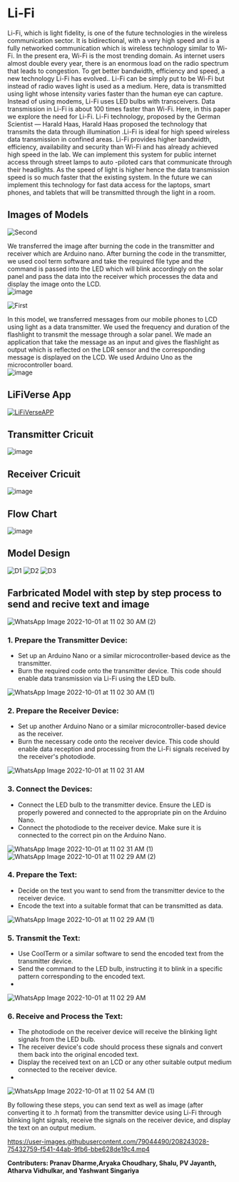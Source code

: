 # Li-Fi
Li-Fi, which is light fidelity, is one of the future technologies in the wireless
communication sector. It is bidirectional, with a very high speed and is a
fully networked communication which is wireless technology similar to
Wi-Fi. In the present era, Wi-Fi is the most trending domain. As internet
users almost double every year, there is an enormous load on the radio
spectrum that leads to congestion. To get better bandwidth, efficiency and
speed, a new technology Li-Fi has evolved.. Li-Fi can be simply put to be
Wi-Fi but instead of radio waves light is used as a medium. Here, data is
transmitted using light whose intensity varies faster than the human eye
can capture. Instead of using modems, Li-Fi uses LED bulbs with
transceivers. Data transmission in Li-Fi is about 100 times faster than
Wi-Fi. Here, in this paper we explore the need for Li-Fi. Li-Fi technology,
proposed by the German Scientist — Harald Haas, Harald Haas proposed
the technology that transmits the data through illumination .Li-Fi is ideal for
high speed wireless data transmission in confined areas. Li-Fi provides
higher bandwidth, efficiency, availability and security than Wi-Fi and has
already achieved high speed in the lab. We can implement this system for
public internet access through street lamps to auto -piloted cars that
communicate through their headlights. As the speed of light is higher hence
the data transmission speed is so much faster that the existing system. In
the future we can implement this technology for fast data access for the
laptops, smart phones, and tablets that will be transmitted through the light
in a room.

## Images of Models

![Second](https://user-images.githubusercontent.com/79044490/193364552-f4e4cb45-57be-4db7-9c9c-cb8414c5e614.png)

We transferred the image after burning the code in the transmitter and receiver which are Arduino nano. After burning the code in the transmitter, we used cool term software and take the required file type and the command is passed into the LED which will blink accordingly on the solar panel and pass the data into the receiver which processes the data and display the image onto the LCD.  
![image](https://user-images.githubusercontent.com/79044490/193364725-263b25d5-e23a-430a-ba79-49e07fd7ed88.png)

![First](https://user-images.githubusercontent.com/79044490/193364532-0b73167f-a09e-46f2-800d-aa34b62b5c27.png)

In this model, we transferred messages from our mobile phones to LCD using light as a data transmitter. We used the frequency and duration of the flashlight to transmit the message through a solar panel. We made an application that take the message as an input and gives the flashlight as output which is reflected on the LDR sensor and the corresponding message is displayed on the LCD. We used Arduino Uno as the microcontroller board.  
![image](https://user-images.githubusercontent.com/79044490/193364708-5fadba1e-1f5c-4f81-9709-ac0b98227a06.png)

## LiFiVerse App

[![LiFiVerseAPP](https://user-images.githubusercontent.com/79044490/193363073-5270517b-30c8-429f-a5f0-ffee11825375.png)](https://github.com/Pranav-Programmer/LiFiVerse)

## Transmitter Cricuit
![image](https://user-images.githubusercontent.com/79044490/193365737-8e983780-4020-4c5e-9a21-3d3e49a31fa2.png)

## Receiver Cricuit
![image](https://user-images.githubusercontent.com/79044490/193365834-2f856dac-74c4-4374-b82d-1e50d7c5b4c9.png)
## Flow Chart

![image](https://user-images.githubusercontent.com/79044490/193367944-00b1ce6a-43ea-49a4-88c2-2c74276aa450.png)
## Model Design

![D1](https://user-images.githubusercontent.com/79044490/193365401-4d28c356-742d-408f-b8c6-115e5f2f74dd.png)
![D2](https://user-images.githubusercontent.com/79044490/193365421-0c2d486b-50db-4de9-a3c8-65b15f242162.png)
![D3](https://user-images.githubusercontent.com/79044490/193365438-478a14a5-fd7c-4252-aad5-20bd48a30ac0.png)

## Farbricated Model with step by step process to send and recive text and image

![WhatsApp Image 2022-10-01 at 11 02 30 AM (2)](https://user-images.githubusercontent.com/76249823/193394894-d2fd77d0-4980-4624-a9f1-2a7993f52a3a.jpeg)

### 1. Prepare the Transmitter Device:
- Set up an Arduino Nano or a similar microcontroller-based device as the transmitter.
- Burn the required code onto the transmitter device. This code should enable data transmission via Li-Fi using the LED bulb.

![WhatsApp Image 2022-10-01 at 11 02 30 AM (1)](https://user-images.githubusercontent.com/76249823/193394923-d7849ef9-11f7-4342-a19c-40e8c4f8d51f.jpeg)

### 2. Prepare the Receiver Device:
- Set up another Arduino Nano or a similar microcontroller-based device as the receiver.
- Burn the necessary code onto the receiver device. This code should enable data reception and processing from the Li-Fi signals received by the receiver's photodiode.

![WhatsApp Image 2022-10-01 at 11 02 31 AM](https://user-images.githubusercontent.com/76249823/193394919-056484b6-ddcf-4091-a5de-42ba9ccef393.jpeg)

### 3. Connect the Devices:
- Connect the LED bulb to the transmitter device. Ensure the LED is properly powered and connected to the appropriate pin on the Arduino Nano.
- Connect the photodiode to the receiver device. Make sure it is connected to the correct pin on the Arduino Nano.

![WhatsApp Image 2022-10-01 at 11 02 31 AM (1)](https://user-images.githubusercontent.com/76249823/193394928-d6566b74-7990-40e3-bb28-e6d0ad7b3f2f.jpeg)
![WhatsApp Image 2022-10-01 at 11 02 29 AM (2)](https://user-images.githubusercontent.com/76249823/193394934-cc554c1b-bb46-4763-815f-9382e41cc425.jpeg)

### 4. Prepare the Text:
- Decide on the text you want to send from the transmitter device to the receiver device.
- Encode the text into a suitable format that can be transmitted as data.

![WhatsApp Image 2022-10-01 at 11 02 29 AM (1)](https://user-images.githubusercontent.com/76249823/193394945-3ae7e7bc-08ea-406e-895f-c7496810501b.jpeg)

### 5. Transmit the Text:

- Use CoolTerm or a similar software to send the encoded text from the transmitter device.
- Send the command to the LED bulb, instructing it to blink in a specific pattern corresponding to the encoded text.
-
![WhatsApp Image 2022-10-01 at 11 02 29 AM](https://user-images.githubusercontent.com/76249823/193394947-b9bc2211-741e-4b4f-a6eb-34a7bc597a7e.jpeg)

### 6. Receive and Process the Text:

- The photodiode on the receiver device will receive the blinking light signals from the LED bulb.
- The receiver device's code should process these signals and convert them back into the original encoded text.
- Display the received text on an LCD or any other suitable output medium connected to the receiver device.
-
![WhatsApp Image 2022-10-01 at 11 02 54 AM (1)](https://user-images.githubusercontent.com/76249823/193395112-8c0ab749-1e05-417d-9b2a-53acde5b4de4.jpeg)

By following these steps, you can send text as well as image (after converting it to .h format) from the transmitter device using Li-Fi through blinking light signals, receive the signals on the receiver device, and display the text on an output medium.







https://user-images.githubusercontent.com/79044490/208243028-75432759-f541-44ab-9fb6-bbe628de19c4.mp4








**Contributers:  Pranav Dharme,Aryaka Choudhary, Shalu, PV Jayanth, Atharva Vidhulkar, and Yashwant Singariya**




